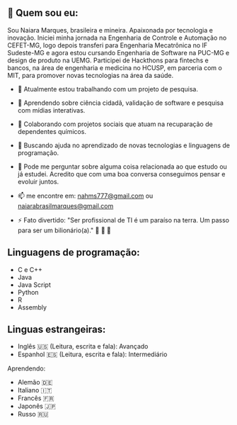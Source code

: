## :ribbon: Quem sou eu:

<!--**naiarams/naiarams** is a ✨ _special_ ✨ repository because its `README.md` (this file) appears on your GitHub profile.-->

Sou Naiara Marques, brasileira e mineira. Apaixonada por tecnologia e inovação. Iniciei minha jornada na Engenharia de Controle e Automação no CEFET-MG, logo depois transferi para Engenharia Mecatrônica no IF Sudeste-MG e agora estou cursando Engenharia de Software na PUC-MG e design de produto na UEMG. Participei de Hackthons para fintechs e bancos, na área de engenharia e medicina no HCUSP, em parceria com o MIT, para promover novas tecnologias na área da saúde. 

- :mag_right: Atualmente estou trabalhando com um projeto de pesquisa.
- 🌱 Aprendendo sobre ciência cidadã, validação de software e pesquisa com mídias interativas.
- 👯 Colaborando com projetos sociais que atuam na recuparação de dependentes químicos.
- 🤔 Buscando ajuda no aprendizado de novas tecnologias e linguagens de programação.
- 💬 Pode me perguntar sobre alguma coisa relacionada ao que estudo ou já estudei. Acredito que com uma boa conversa conseguimos pensar e evoluir juntos.
- 📫 me encontre em: nahms777@gmail.com ou naiarabrasilmarques@gmail.com

- ⚡ Fato divertido: "Ser profissional de TI é um paraíso na terra. Um passo para ser um bilionário(a)." :wine_glass: :bank: :gem:


## Linguagens de programação:

* C e C++
* Java 
* Java Script 
* Python 
* R 
* Assembly 

## Linguas estrangeiras:

* Inglês :us: (Leitura, escrita e fala): Avançado
* Espanhol :es: (Leitura, escrita e fala): Intermediário

Aprendendo:
- Alemão :de:
- Italiano :it:
- Francês :fr:
- Japonês :jp:
- Russo :ru:
